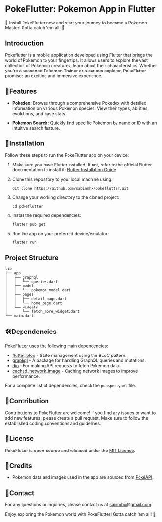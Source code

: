 # PokeFlutter: Pokemon App in Flutter

📱 Install PokeFlutter now and start your journey to become a Pokemon Master! Gotta catch 'em all! 🌟

## Introduction

Pokeflutter is a mobile application developed using Flutter that brings the world of Pokemon to your fingertips. It allows users to explore the vast collection of Pokemon creatures, learn about their characteristics. Whether you're a seasoned Pokemon Trainer or a curious explorer, PokeFlutter promises an exciting and immersive experience.

## 🚀Features

- **Pokedex:** Browse through a comprehensive Pokedex with detailed information on various Pokemon species. View their types, abilities, evolutions, and base stats.

- **Pokemon Search:** Quickly find specific Pokemon by name or ID with an intuitive search feature.


## 📱Installation

Follow these steps to run the PokeFlutter app on your device:

1. Make sure you have Flutter installed. If not, refer to the official Flutter documentation to install it: [Flutter Installation Guide](https://flutter.dev/docs/get-started/install)

2. Clone this repository to your local machine using:

    ```
    git clone https://github.com/sabinmhx/pokeflutter.git
    ```

3. Change your working directory to the cloned project:

    ```
    cd pokeflutter
    ```

4. Install the required dependencies:

    ```
    flutter pub get
    ```

5. Run the app on your preferred device/emulator:

    ```
    flutter run
    ```

## Project Structure

```
lib
├── app
│   ├── graphql
│   │   └── queries.dart
│   ├── model
│   │   └── pokemon_model.dart
│   ├── pages
│   │   ├── detail_page.dart
│   │   └── home_page.dart
│   └── widgets
│       └── fetch_more_widget.dart
└── main.dart
```

## 🛠️Dependencies

PokeFlutter uses the following main dependencies:

- [flutter_bloc](https://pub.dev/packages/flutter_bloc) - State management using the BLoC pattern.
- [graphql](https://pub.dev/packages/graphql) - A package for handling GraphQL queries and mutations.
- [dio](https://pub.dev/packages/dio) - For making API requests to fetch Pokemon data.
- [cached_network_image](https://pub.dev/packages/cached_network_image) - Caching network images to improve performance.

For a complete list of dependencies, check the `pubspec.yaml` file.

## 🤝Contribution

Contributions to PokeFlutter are welcome! If you find any issues or want to add new features, please create a pull request. Make sure to follow the established coding conventions and guidelines.

## 📄License

PokeFlutter is open-source and released under the [MIT License](LICENSE).

## 🙏Credits

- Pokemon data and images used in the app are sourced from [PokéAPI](https://pokeapi.co/).

## 📧Contact

For any questions or inquiries, please contact us at sainmhx@gmail.com.

Enjoy exploring the Pokemon world with PokeFlutter! Gotta catch 'em all! 🌟
